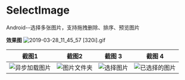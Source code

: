 # SelectImage
Android--选择多张图片，支持拖拽删除、排序、预览图片

**效果图**
![2019-03-28_11_45_57 [320i].gif](https://upload-images.jianshu.io/upload_images/1472453-e0153839f1a9a8b9.gif?imageMogr2/auto-orient/strip)

截图1 | 截图2 | 截图 3 | 截图 4 
---|---|---|---
| ![异步加载图片](https://upload-images.jianshu.io/upload_images/1472453-9e417e5f60ebdaa5.jpg?imageMogr2/auto-orient/strip%7CimageView2/2/w/1240)| ![图片文件夹](https://upload-images.jianshu.io/upload_images/1472453-7592bab5f2c2c0a8.jpg?imageMogr2/auto-orient/strip%7CimageView2/2/w/1240)|![选择图片](https://upload-images.jianshu.io/upload_images/1472453-6fea963cf69a4560.jpg?imageMogr2/auto-orient/strip%7CimageView2/2/w/1240)|![已选择的图片](https://upload-images.jianshu.io/upload_images/1472453-f7708e64f82e4c62.jpg?imageMogr2/auto-orient/strip%7CimageView2/2/w/1240)


